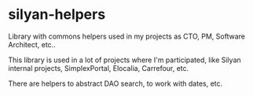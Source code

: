 silyan-helpers
==============

Library with commons helpers used in my projects as CTO, PM, Software Architect, etc..

This library is used in a lot of projects where I'm participated, like Silyan internal projects, SimplexPortal, Elocalia, Carrefour, etc.

There are helpers to abstract DAO search, to work with dates, etc.
